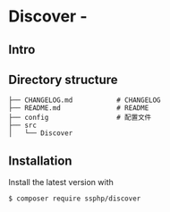 # Discover -

## Intro


## Directory structure

```
├── CHANGELOG.md           # CHANGELOG
├── README.md              # README
├── config                 # 配置文件            
├── src                
│   └── Discover    
```

## Installation

Install the latest version with

```bash
$ composer require ssphp/discover
```
